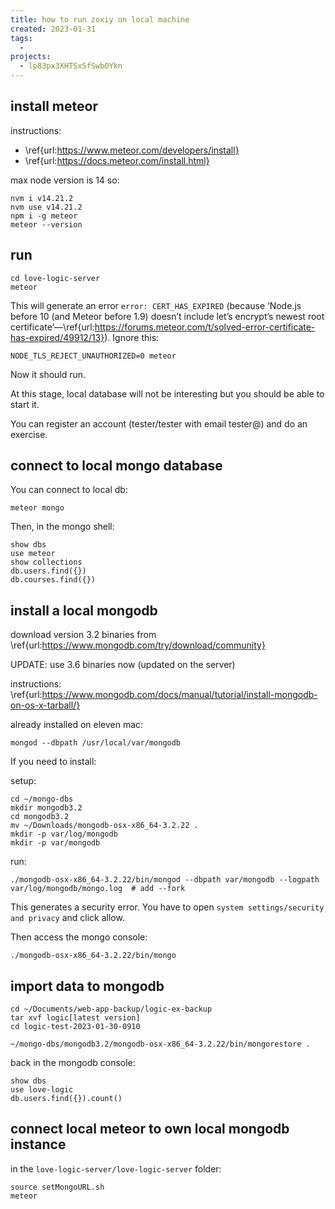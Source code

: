 ```yaml
---
title: how to run zoxiy on local machine
created: 2023-01-31
tags:
  -
projects:
  - lp83px3XHTSxSfSwbOYkn
---
```


## install meteor

instructions:
  * \ref{url:https://www.meteor.com/developers/install}
  * \ref{url:https://docs.meteor.com/install.html}

max node version is 14 so:

```
nvm i v14.21.2
nvm use v14.21.2
npm i -g meteor
meteor --version
```

## run

```
cd love-logic-server 
meteor
```

This will generate an error `error: CERT_HAS_EXPIRED` (because ‘Node.js before 10 (and Meteor before 1.9) doesn’t include let’s encrypt’s newest root certificate’—\ref{url:https://forums.meteor.com/t/solved-error-certificate-has-expired/49912/13}).  Ignore this:

```
NODE_TLS_REJECT_UNAUTHORIZED=0 meteor
```

Now it should run.

At this stage, local database will not be interesting but you should be able to start it.

You can register an account (tester/tester with email tester@) and do an exercise.


## connect to local mongo database 

You can connect to local db:

```
meteor mongo
```

Then, in the mongo shell:

```
show dbs
use meteor
show collections
db.users.find({})
db.courses.find({})
```


## install a local mongodb

download version 3.2 binaries from \ref{url:https://www.mongodb.com/try/download/community}

UPDATE: use 3.6 binaries now (updated on the server)

instructions: \ref{url:https://www.mongodb.com/docs/manual/tutorial/install-mongodb-on-os-x-tarball/}

already installed on eleven mac:
```
mongod --dbpath /usr/local/var/mongodb
```

If you need to install:

setup:

```
cd ~/mongo-dbs
mkdir mongodb3.2
cd mongodb3.2
mv ~/Downloads/mongodb-osx-x86_64-3.2.22 .  
mkdir -p var/log/mongodb 
mkdir -p var/mongodb
```

run:

```
./mongodb-osx-x86_64-3.2.22/bin/mongod --dbpath var/mongodb --logpath var/log/mongodb/mongo.log  # add --fork
```

This generates a security error. You have to open `system settings/security and privacy` and click allow.

Then access the mongo console:

```
./mongodb-osx-x86_64-3.2.22/bin/mongo 
```

## import data to mongodb

```
cd ~/Documents/web-app-backup/logic-ex-backup
tar xvf logic[latest version]
cd logic-test-2023-01-30-0910

~/mongo-dbs/mongodb3.2/mongodb-osx-x86_64-3.2.22/bin/mongorestore .
```

back in the mongodb console:
```
show dbs
use love-logic
db.users.find({}).count()
```

## connect local meteor to own local mongodb instance

in the `love-logic-server/love-logic-server` folder:

```
source setMongoURL.sh 
meteor
```